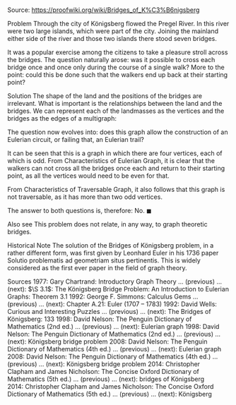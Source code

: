 # 

Source: https://proofwiki.org/wiki/Bridges_of_K%C3%B6nigsberg



Problem
Through the city of Königsberg flowed the Pregel River. In this river were two large islands, which were part of the city.
Joining the mainland either side of the river and those two islands there stood seven bridges.


It was a popular exercise among the citizens to take a pleasure stroll across the bridges.
The question naturally arose: was it possible to cross each bridge once and once only during the course of a single walk?
More to the point: could this be done such that the walkers end up back at their starting point?


Solution
The shape of the land and the positions of the bridges are irrelevant.
What is important is the relationships between the land and the bridges.
We can represent each of the landmasses as the vertices and the bridges as the edges of a multigraph:


The question now evolves into: does this graph allow the construction of an Eulerian circuit, or failing that, an Eulerian trail?

It can be seen that this is a graph in which there are four vertices, each of which is odd.
From Characteristics of Eulerian Graph, it is clear that the walkers can not cross all the bridges once each and return to their starting point, as all the vertices would need to be even for that.

From Characteristics of Traversable Graph, it also follows that this graph is not traversable, as it has more than two odd vertices.

The answer to both questions is, therefore: No.
$\blacksquare$


Also see
This problem does not relate, in any way, to graph theoretic bridges.


Historical Note
The solution of the Bridges of Königsberg problem, in a rather different form, was first given by Leonhard Euler in his $1736$ paper Solutio problematis ad geometriam situs pertinentis.
This is widely considered as the first ever paper in the field of graph theory.


Sources
1977: Gary Chartrand: Introductory Graph Theory ... (previous) ... (next): $\S 3.1$: The Königsberg Bridge Problem: An Introduction to Eulerian Graphs: Theorem $3.1$
1992: George F. Simmons: Calculus Gems ... (previous) ... (next): Chapter $\text {A}.21$: Euler ($\text {1707}$ – $\text {1783}$)
1992: David Wells: Curious and Interesting Puzzles ... (previous) ... (next): The Bridges of Königsberg: $133$
1998: David Nelson: The Penguin Dictionary of Mathematics (2nd ed.) ... (previous) ... (next): Eulerian graph
1998: David Nelson: The Penguin Dictionary of Mathematics (2nd ed.) ... (previous) ... (next): Königsberg bridge problem
2008: David Nelson: The Penguin Dictionary of Mathematics (4th ed.) ... (previous) ... (next): Eulerian graph
2008: David Nelson: The Penguin Dictionary of Mathematics (4th ed.) ... (previous) ... (next): Königsberg bridge problem
2014: Christopher Clapham and James Nicholson: The Concise Oxford Dictionary of Mathematics (5th ed.) ... (previous) ... (next): bridges of Königsberg
2014: Christopher Clapham and James Nicholson: The Concise Oxford Dictionary of Mathematics (5th ed.) ... (previous) ... (next): Königsberg




